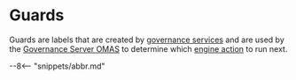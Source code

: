 <!-- SPDX-License-Identifier: CC-BY-4.0 -->
<!-- Copyright Contributors to the ODPi Egeria project. -->


# Guards

Guards are labels that are created by [governance services](/concepts/governance-service)
and are used by the [Governance Server OMAS](/services/omas/governance-server/overview) to
determine which [engine action](/concepts/engine-action) to run next.


--8<-- "snippets/abbr.md"
